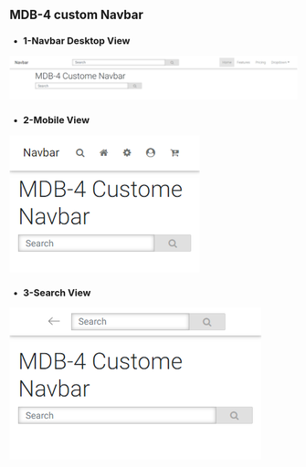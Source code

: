 
## MDB-4 custom Navbar

- ### 1-Navbar Desktop View

![Navbar Desktop](https://github.com/mirsujat/TubeLight/blob/master/mdb-4/src/img/navbar-desktop.png)


- ### 2-Mobile View

![Navbar Mobile](https://github.com/mirsujat/TubeLight/blob/master/mdb-4/src/img/navbar-mobile-1.png)


- ### 3-Search View  

![Navbar Mobile](https://github.com/mirsujat/TubeLight/blob/master/mdb-4/src/img/navbar-mobile-2.png)
